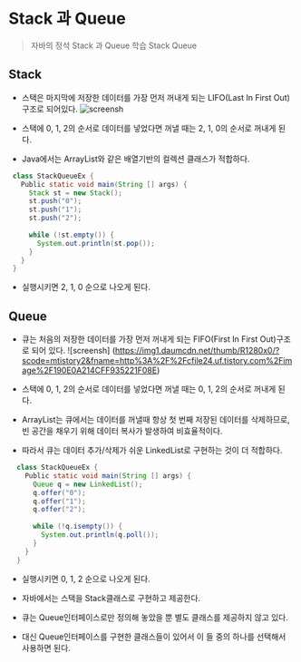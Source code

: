 # Stack 과 Queue
> 자바의 정석 Stack 과 Queue 학습 
> Stack
> Queue

## Stack
* 스택은 마지막에 저장한 데이터를 가장 먼저 꺼내게 되는 LIFO(Last In First Out)구조로 되어있다.
![screensh](https://res.cloudinary.com/practicaldev/image/fetch/s--agJOq1EO--/c_limit%2Cf_auto%2Cfl_progressive%2Cq_auto%2Cw_880/https://thepracticaldev.s3.amazonaws.com/i/ne9kc5zo8kqmvh34c3zu.jpg)

* 스택에 0, 1, 2의 순서로 데이터를 넣었다면 꺼낼 때는 2, 1, 0의 순서로 꺼내게 된다.
* Java에서는 ArrayList와 같은 배열기반의 컬렉션 클래스가 적합하다.

 ```java
  class StackQueueEx {
    Public static void main(String [] args) {
      Stack st = new Stack();
      st.push("0");
      st.push("1");
      st.push("2");
      
      while (!st.empty()) {
        System.out.println(st.pop());
      }
    }          
  }
  ```
* 실행시키면 2, 1, 0 순으로 나오게 된다. 
  
## Queue
* 큐는 처음의 저장한 데이터를 가장 먼저 꺼내게 되는 FIFO(First In First Out)구조로 되어 있다.
![screensh] (https://img1.daumcdn.net/thumb/R1280x0/?scode=mtistory2&fname=http%3A%2F%2Fcfile24.uf.tistory.com%2Fimage%2F190E0A214CFF935221F08E)

* 스택에 0, 1, 2의 순서로 데이터를 넣었다면 꺼낼 때는 0, 1, 2의 순서로 꺼내게 된다.
* ArrayList는 큐에서는 데이터를 꺼낼때 항상 첫 번째 저장된 데이터를 삭제하므로, 빈 공간을 채우기 위해 데이터 복사가 발생하여 비효율적이다. 
* 따라서 큐는 데이터 추가/삭제가 쉬운 LinkedList로 구현하는 것이 더 적합하다.

```java
  class StackQueueEx {
    Public static void main(String [] args) {
      Queue q = new LinkedList();
      q.offer("0");
      q.offer("1");
      q.offer("2");
      
      while (!q.isempty()) {
        System.out.println(q.poll());
      }
    }          
  }
  ```
  
* 실행시키면 0, 1, 2 순으로 나오게 된다.

* 자바에서는 스택을 Stack클래스로 구현하고 제공한다. 
* 큐는 Queue인터페이스로만 정의해 놓았을 뿐 별도 클래스를 제공하지 않고 있다.
 * 대신 Queue인터페이스를 구현한 클래스들이 있어서 이 들 중의 하나를 선택해서 사용하면 된다.
 
